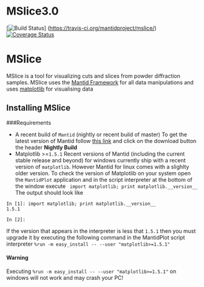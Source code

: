 # MSlice3.0
[![Build Status](https://travis-ci.org/mantidproject/mslice.svg?branch=master)] (https://travis-ci.org/mantidproject/mslice/)[![Coverage Status](https://coveralls.io/repos/github/mantidproject/mslice/badge.svg?branch=master)](https://coveralls.io/github/mantidproject/mslice?branch=master)
# MSlice
MSlice is a tool for visualizing cuts and slices from powder diffraction samples. MSlice uses the [Mantid Framework](http://www.mantidproject.org/) for all data manipulations and uses [matplotlib](http://matplotlib.org/) for visualising data

## Installing MSlice
###Requirements
- A recent build of `Mantid` (nightly or recent build of master) 
To get the latest version of Mantid follow [this link](http://download.mantidproject.org/) and click on the download button the header **Nightly Build**
- Matplotlib >=`1.5.1`
Recent versions of Mantid (including the current stable release and beyond) for windows currently ship with a recent version of `matplotlib`. However Mantid for linux comes with a slighlty older version.
To check the version of Matplotlib on your system open the `MantidPlot` application and in the script interpreter at the bottom of the window execute ` import matplotlib; print matplotlib.__version__`
The output should look like
```
In [1]: import matplotlib; print matplotlib.__version__
1.5.1

In [2]:
```
If the version that appears in the interpreter is less that  `1.5.1` then you must upgrade it by executing the following command in the MantidPlot script interpreter
 `%run -m easy_install -- --user "matplotlib>=1.5.1"`
 
#### Warning
 
 Executing  `%run -m easy_install -- --user "matplotlib>=1.5.1"` on windows will not work and may crash your PC!
 